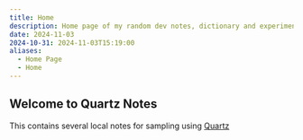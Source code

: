 ```yaml
---
title: Home
description: Home page of my random dev notes, dictionary and experiments
date: 2024-11-03
2024-10-31: 2024-11-03T15:19:00
aliases:
  - Home Page
  - Home
---
```

## Welcome to Quartz Notes

This contains several local notes for sampling using [Quartz](https://github.com/jackyzha0/quartz)